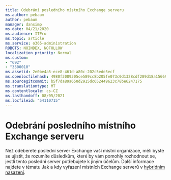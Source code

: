 ```yaml
---
title: Odebrání posledního místního Exchange serveru
ms.author: pebaum
author: pebaum
manager: dansimp
ms.date: 04/21/2020
ms.audience: ITPro
ms.topic: article
ms.service: o365-administration
ROBOTS: NOINDEX, NOFOLLOW
localization_priority: Normal
ms.custom:
- "692"
- "3500010"
ms.assetid: 2e0be4a5-ece8-461d-a80c-202c5ede5ecf
ms.openlocfilehash: 4980f3089305ce589cc8b205fe073c0d1328cdf289d18a15669c081e0ab4aa5f
ms.sourcegitcommit: b5f7da89a650d2915dc652449623c78be6247175
ms.translationtype: MT
ms.contentlocale: cs-CZ
ms.lasthandoff: 08/05/2021
ms.locfileid: "54110715"
---
```

# <a name="removing-the-last-on-premises-exchange-server"></a>Odebrání posledního místního Exchange serveru

Než odeberete poslední server Exchange vaší místní organizace, měli byste se ujistit, že rozumíte důsledkům, které by vám pomohly rozhodnout se, jestli tento poslední server potřebujete k jiným účelům. Další informace najdete v tématu Jak a kdy vyřazení místních Exchange serverů v [hybridním nasazení](https://technet.microsoft.com/library/dn931280%28v=exchg.150%29.aspx).
  